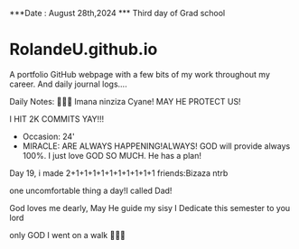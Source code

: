 ***Date : August 28th,2024 *** Third day of Grad school
# RolandeU.github.io

A portfolio GitHub webpage with a few bits of my work throughout my career. And daily journal logs....

Daily Notes:
💚🙏🏾 Imana ninziza Cyane! MAY HE PROTECT US!

I HIT 2K COMMITS YAY!!!

- Occasion: 24'
- MIRACLE: ARE ALWAYS HAPPENING!ALWAYS!
GOD will provide always 100%. I just love GOD SO MUCH. He has a plan!


Day 19, i made 2+1+1+1+1+1+1+1+1+1+1 friends:Bizaza ntrb

one uncomfortable thing a day!I called Dad!

God loves me dearly, May He guide my sisy
I Dedicate this semester to you lord

only GOD 
I went on a walk 💚💚💚







